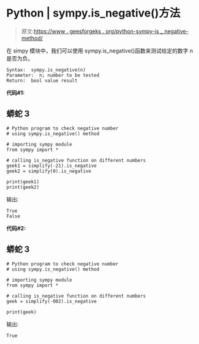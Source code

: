 # Python | sympy.is_negative()方法

> 原文:[https://www . geesforgeks . org/python-sympy-is _ negative-method/](https://www.geeksforgeeks.org/python-sympy-is_negative-method/)

在 simpy 模块中，我们可以使用 sympy.is_negative()函数来测试给定的数字 n 是否为负。

```
Syntax:  sympy.is_negative(n)
Parameter:  n; number to be tested
Return:  bool value result 
```

**代码#1:**

## 蟒蛇 3

```
# Python program to check negative number
# using sympy.is_negative() method

# importing sympy module
from sympy import *

# calling is_negative function on different numbers
geek1 = simplify(-21).is_negative
geek2 = simplify(0).is_negative

print(geek1)
print(geek2)
```

输出:

```
True
False
```

**代码#2:**

## 蟒蛇 3

```
# Python program to check negative number
# using sympy.is_negative() method

# importing sympy module
from sympy import *

# calling is_negative function on different numbers
geek = simplify(-002).is_negative

print(geek)
```

输出:

```
True
```